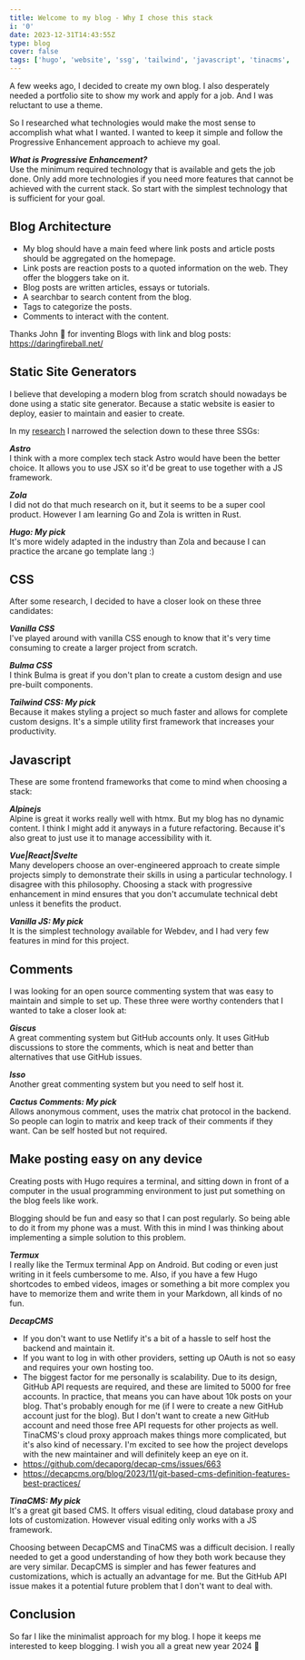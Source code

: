 ```yaml
---
title: Welcome to my blog - Why I chose this stack
i: '0'
date: 2023-12-31T14:43:55Z
type: blog
cover: false
tags: ['hugo', 'website', 'ssg', 'tailwind', 'javascript', 'tinacms', 'cactus']
---
```


A few weeks ago, I decided to create my own blog. I also desperately needed a
portfolio site to show my work and apply for a job. And I was reluctant to use
a theme.

So I researched what technologies would make the most sense to accomplish what
what I wanted. I wanted to keep it simple and follow the Progressive
Enhancement approach to achieve my goal.

***What is Progressive Enhancement?***  
Use the minimum required technology that is available and gets the job done.
Only add more technologies if you need more features that cannot be achieved
with the current stack. So start with the simplest technology that is
sufficient for your goal.

## Blog Architecture

* My blog should have a main feed where link posts and article posts should be aggregated on the homepage.
* Link posts are reaction posts to a quoted information on the web. They offer the bloggers take on it.
* Blog posts are written articles, essays or tutorials.
* A searchbar to search content from the blog.
* Tags to categorize the posts.
* Comments to interact with the content.

Thanks John 🙏 for inventing Blogs with link and blog posts: https://daringfireball.net/

## Static Site Generators

I believe that developing a modern blog from scratch should nowadays be done
using a static site generator. Because a static website is easier to deploy, easier to
maintain and easier to create.

In my [research] I narrowed the selection down to these three SSGs:

***Astro***  
I think with a more complex tech stack Astro would have been the better choice.
It allows you to use JSX so it'd be great to use together with a JS framework.

***Zola***  
I did not do that much research on it, but it seems to be a super cool product.
However I am learning Go and Zola is written in Rust.

***Hugo: My pick***  
It's more widely adapted in the industry than Zola and because I can practice
the arcane go template lang :)

## CSS

After some research, I decided to have a closer look on these three candidates:

***Vanilla CSS***  
I've played around with vanilla CSS enough to know that it's very time
consuming to create a larger project from scratch.

***Bulma CSS***  
I think Bulma is great if you don't plan to create a custom design and use
pre-built components.

***Tailwind CSS: My pick***  
Because it makes styling a project so much faster and allows for complete
custom designs. It's a simple utility first framework that increases your
productivity.

## Javascript

These are some frontend frameworks that come to mind when choosing a stack:

***Alpinejs***  
Alpine is great it works really well with htmx. But my blog has no dynamic
content. I think I might add it anyways in a future refactoring. Because it's
also great to just use it to manage accessibility with it.

***Vue|React|Svelte***  
Many developers choose an over-engineered approach to create simple projects
simply to demonstrate their skills in using a particular technology. I disagree
with this philosophy. Choosing a stack with progressive enhancement in mind
ensures that you don't accumulate technical debt unless it benefits the
product.

***Vanilla JS: My pick***  
It is the simplest technology available for Webdev, and I had very few features
in mind for this project.

## Comments

I was looking for an open source commenting system that was easy to maintain
and simple to set up. These three were worthy contenders that I wanted to take
a closer look at:

***Giscus***  
A great commenting system but GitHub accounts only. It uses GitHub discussions
to store the comments, which is neat and better than alternatives that use
GitHub issues.

***Isso***  
Another great commenting system but you need to self host it.

***Cactus Comments: My pick***  
Allows anonymous comment, uses the matrix chat protocol in the backend. So
people can login to matrix and keep track of their comments if they want. Can
be self hosted but not required.

## Make posting easy on any device

Creating posts with Hugo requires a terminal, and sitting down in front of a
computer in the usual programming environment to just put something on the blog
feels like work. 

Blogging should be fun and easy so that I can post regularly.
So being able to do it from my phone was a must. With this in mind I was
thinking about implementing a simple solution to this problem.

***Termux***  
I really like the Termux terminal App on Android. But coding or even just
writing in it feels cumbersome to me. Also, if you have a few Hugo shortcodes
to embed videos, images or something a bit more complex you have to memorize
them and write them in your Markdown, all kinds of no fun.

***DecapCMS***  
* If you don't want to use Netlify it's a bit of a hassle to self host the
  backend and maintain it.
* If you want to log in with other providers, setting up OAuth is not so easy
  and requires your own hosting too.
* The biggest factor for me personally is scalability. Due to its design,
  GitHub API requests are required, and these are limited to 5000 for free
  accounts.   In practice, that means you can have about 10k posts on your
  blog. That's probably enough for me (if I were to create a new GitHub account
  just for the blog). But I don't want to create a new GitHub account and need
  those free API requests for other projects as well. TinaCMS's cloud proxy
  approach makes things more complicated, but it's also kind of necessary. I'm
  excited to see how the project develops with the new maintainer and will
  definitely keep an eye on it.
* https://github.com/decaporg/decap-cms/issues/663
* https://decapcms.org/blog/2023/11/git-based-cms-definition-features-best-practices/

***TinaCMS: My pick***  
It's a great git based CMS. It offers visual editing, cloud database proxy and
lots of customization. However visual editing only works with a JS framework.

Choosing between DecapCMS and TinaCMS was a difficult decision. I really needed
to get a good understanding of how they both work because they are very
similar. DecapCMS is simpler and has fewer features and customizations, which
is actually an advantage for me. But the GitHub API issue makes it a potential
future problem that I don't want to deal with.

## Conclusion

So far I like the minimalist approach for my blog. I hope it keeps me
interested to keep blogging. I wish you all a great new year 2024 🎉

[research]:<https://jamstack.org/generators/>
